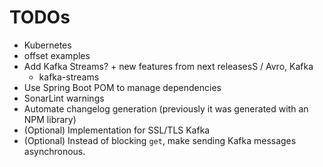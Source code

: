 # TODOs

- Kubernetes
- offset examples
- Add Kafka Streams? + new features from next releasesS / Avro, Kafka
  - kafka-streams
- Use Spring Boot POM to manage dependencies
- SonarLint warnings
- Automate changelog generation (previously it was generated with an NPM library)
- (Optional) Implementation for SSL/TLS Kafka
- (Optional) Instead of blocking `get`, make sending Kafka messages asynchronous.
